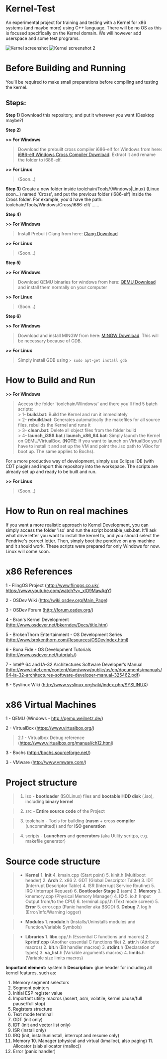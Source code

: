 # Kernel-Test
An experimental project for training and testing with a Kernel for x86 systems (and maybe more) using C++ language. There will be no OS as this is focused specifically on the Kernel domain. We will however add userspace and some test programs.

![Kernel screenshot](http://i.imgur.com/YqpOjJ2.png)
![Kernel screenshot 2](http://i.imgur.com/FxDpD1g.png)

# Before Building and Running
You'll be required to make small preparations before compiling and testing the kernel.

**Steps:**
----------

**Step 1)** Download this repository, and put it wherever you want (Desktop maybe?)

 **Step 2)**
 
**>> For Windows**

> Download the prebuilt cross compiler i686-elf for Windows from here: [i686-elf Windows Cross Compiler Download](https://docs.google.com/uc?export=download&confirm=o2Dx&id=0B85K_c7mx3QjUnZuaFRPWlBIcXM).
> Extract it and rename the folder to i686-elf.

**>> For Linux**

> (Soon...)

**Step 3)** Create a new folder inside toolchain/Tools/{Windows|Linux} (Linux soon...) named 'Cross', and put the previous folder (i686-elf) inside the Cross folder. For example, you'd have the path: toolchain/Tools/Windows/Cross/i686-elf/ ......

**Step 4)**

**>> For Windows**

> Install Prebuilt Clang from here: [Clang Download](http://llvm.org/releases/download.html)

**>> For Linux**

> (Soon...)


**Step 5)**

**>> For Windows**
> Download QEMU binaries for windows from here: [QEMU Download](http://qemu.weilnetz.de/) and install them normally on your computer

**>> For Linux**
> (Soon...)

**Step 6)**

**>> For Windows**
> Download and install MINGW from here: [MINGW Download](http://www.mingw.org/). This will be necessary because of GDB.

**>> For Linux**
> Simply install GDB using ```> sudo apt-get install gdb```


# How to Build and Run
**>> For Windows**

> Access the folder 'toolchain/Windows/' and there you'll find 5 batch scripts:  
	> 1- **build.bat**: Build the Kernel and run it immediately  
	> 2- **rebuild.bat**: Generates automatically the makefiles for all source files, rebuilds the Kernel and runs it  
	> 3- **clean.bat**: Delete all object files from the folder build  
	> 4- **launch_i386.bat / launch_x86_64.bat**: Simply launch the Kernel on QEMU/VirtualBox. (**NOTE**: If you want to launch on VirtualBox you'll have to install it and set up the VM and point the .iso path to VBox for boot up. The same applies to Bochs).  

For a more productive way of development, simply use Eclipse IDE (with CDT plugin) and import this repository into the workspace. The scripts are already set up and ready to be built and run.

**>> For Linux**
> (Soon...)

# How to Run on real machines
If you want a more realistic approach to Kernel Development, you can simply access the folder 'iso' and run the script bootable_usb.bat. It'll ask what drive letter you want to install the kernel to, and you should select the Pendrive's correct letter. Then, simply boot the pendrive on any machine and it should work.
These scripts were prepared for only Windows for now. Linux will come soon.

# x86 References
1 - FlingOS Project (http://www.flingos.co.uk/, https://www.youtube.com/watch?v=_xlO9MawAqY)

2 - OSDev Wiki (http://wiki.osdev.org/Main_Page)

3 - OSDev Forum (http://forum.osdev.org/)

4 - Bran's Kernel Development (http://www.osdever.net/bkerndev/Docs/title.htm)

5 - BrokenThorn Entertainment - OS Development Series (http://www.brokenthorn.com/Resources/OSDevIndex.html)

6 - Bona Fide - OS Development Tutorials (http://www.osdever.net/tutorials/)

7 - Intel® 64 and IA-32 Architectures Software Developer’s Manual (http://www.intel.com/content/dam/www/public/us/en/documents/manuals/64-ia-32-architectures-software-developer-manual-325462.pdf)

8 - Syslinux Wiki (http://www.syslinux.org/wiki/index.php/SYSLINUX)

# x86 Virtual Machines

1 - QEMU (Windows - http://qemu.weilnetz.de/)

2 - VirtualBox (https://www.virtualbox.org/)

> 2.1 - Virtualbox Debug reference (https://www.virtualbox.org/manual/ch12.html)

3 - Bochs (http://bochs.sourceforge.net/)

3 - VMware (http://www.vmware.com/)

# Project structure

>1) iso - **bootloader** (ISOLinux) files and **bootable HDD disk** (.iso), including **binary kernel**
	
>2) src - **Entire source code** of the Project
	
>3) toolchain - Tools for building (**nasm** + cross **compiler** (uncommitted)) and for **ISO generation**
	
>4) scripts - **Launchers** and **generators** (aka Utility scritps, e.g. makefile generator)

# Source code structure

 

> - **Kernel**
	 1. **Init**
		 4. kmain.cpp (Start point)
		 5. kinit.h (Multiboot header)
	 2. **Arch**
		 2. x86
			 2. GDT (Global Descriptor Table)
			 3. IDT (Interrupt Descriptor Table)
			 4. ISR (Interrupt Service Routine)
			 5. IRQ (Interrupt Request)
			 6. **Bootloader Stage 2** (asm)
	 3. **Memory**
		 3. kmemory.cpp (Physical Memory Manager)
	 4. **IO**
		 5. io.h (Input Output from/to the CPU)
		 6. terminal.cpp/.h (Text mode screen)
	 5. **Error**
		 5. error.cpp (Panic handler aka BSOD)
	 6. **Debug**
		 7. log.h (Error/Info/Warning logger)
		 
> - **Modules**
	 1. **module**.h (Installs/Uninstalls modules and Function/Variable Symbols)

> - **Libraries**
	 1. **libc**.cpp/.h (Essential C functions and macros)
	 2. **kprintf.cpp** (Another essential C functions file)
	 2. **attr**.h (Attribute macros)
	 2. **bit**.h (Bit handler macros)
	 3. **stdint**.h (Declaration of types)
	 3. **va_list**.h (Variable arguments macros)
	 4. **limits**.h (Variable size limits macros)

**Important element:** system.h 
**Description:** glue header for including all kernel features, such as:

 1. Memory segment selectors
 2. Segment pointers
 3. Initial ESP register value
 4. Important utility macros (assert, asm, volatile, kernel pause/full pause/full stop)
 5. Registers structure
 5. Text mode terminal
 7. GDT (init only)
 7. IDT (init and vector list only)
 8. ISR (install only)
 8. IRQ (init, install/uninstall, interrupt and resume only)
 9. Memory
	 10. Manager (physical and virtual (kmalloc), also paging)
	 11. Allocator (slab allocator (malloc))
 12. Error (panic handler)
